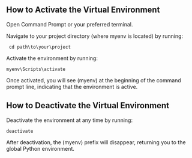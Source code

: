 ## How to Activate the Virtual Environment
Open Command Prompt or your preferred terminal.

Navigate to your project directory (where myenv is located) by running:

```
 cd path\to\your\project
```

Activate the environment by running:

```
myenv\Scripts\activate 
```

Once activated, you will see (myenv) at the beginning of the command prompt line, indicating that the environment is active.

## How to Deactivate the Virtual Environment
Deactivate the environment at any time by running:

```
deactivate
```
After deactivation, the (myenv) prefix will disappear, returning you to the global Python environment.

